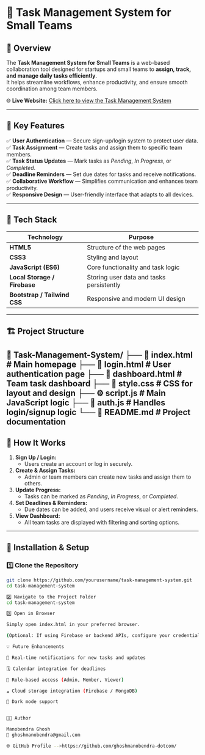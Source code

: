 # 👥 Task Management System for Small Teams

## 📌 Overview
The **Task Management System for Small Teams** is a web-based collaboration tool designed for startups and small teams to **assign, track, and manage daily tasks efficiently**.  
It helps streamline workflows, enhance productivity, and ensure smooth coordination among team members.

🌐 **Live Website:** [Click here to view the Task Management System](https://algonive-group-task-manager.vercel.app/)

---

## 🚀 Key Features
✅ **User Authentication** — Secure sign-up/login system to protect user data.  
✅ **Task Assignment** — Create tasks and assign them to specific team members.  
✅ **Task Status Updates** — Mark tasks as *Pending*, *In Progress*, or *Completed*.  
✅ **Deadline Reminders** — Set due dates for tasks and receive notifications.  
✅ **Collaborative Workflow** — Simplifies communication and enhances team productivity.  
✅ **Responsive Design** — User-friendly interface that adapts to all devices.

---

## 🧠 Tech Stack
| Technology | Purpose |
|-------------|----------|
| **HTML5** | Structure of the web pages |
| **CSS3** | Styling and layout |
| **JavaScript (ES6)** | Core functionality and task logic |
| **Local Storage / Firebase** | Storing user data and tasks persistently |
| **Bootstrap / Tailwind CSS** | Responsive and modern UI design |

---

## 🏗️ Project Structure

📁 Task-Management-System/
├── 📄 index.html # Main homepage
├── 📄 login.html # User authentication page
├── 📄 dashboard.html # Team task dashboard
├── 🎨 style.css # CSS for layout and design
├── ⚙️ script.js # Main JavaScript logic
├── 🔐 auth.js # Handles login/signup logic
└── 📘 README.md # Project documentation
---

## 🧩 How It Works
1. **Sign Up / Login:**  
   - Users create an account or log in securely.  
2. **Create & Assign Tasks:**  
   - Admin or team members can create new tasks and assign them to others.  
3. **Update Progress:**  
   - Tasks can be marked as *Pending*, *In Progress*, or *Completed*.  
4. **Set Deadlines & Reminders:**  
   - Due dates can be added, and users receive visual or alert reminders.  
5. **View Dashboard:**  
   - All team tasks are displayed with filtering and sorting options.

---

## 🧰 Installation & Setup
### 1️⃣ Clone the Repository
```bash
git clone https://github.com/yourusername/task-management-system.git
cd task-management-system

2️⃣ Navigate to the Project Folder
cd task-management-system

3️⃣ Open in Browser

Simply open index.html in your preferred browser.

(Optional: If using Firebase or backend APIs, configure your credentials in auth.js and script.js before running.)

💡 Future Enhancements

🔔 Real-time notifications for new tasks and updates

🗓️ Calendar integration for deadlines

👥 Role-based access (Admin, Member, Viewer)

☁️ Cloud storage integration (Firebase / MongoDB)

🌙 Dark mode support


🧑‍💻 Author

Manobendra Ghosh
📧 ghoshmanobendra@gmail.com

🌐 GitHub Profile -->https://github.com/ghoshmanobendra-dotcom/
